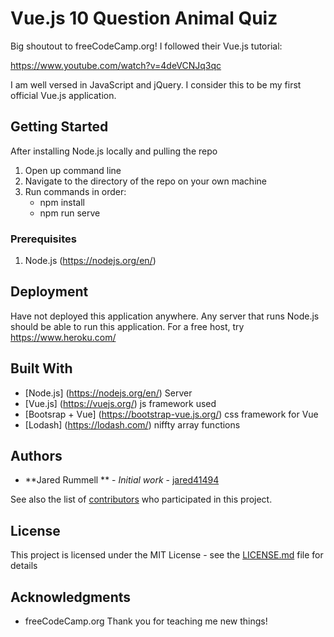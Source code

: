 # Vue.js 10 Question Animal Quiz

Big shoutout to freeCodeCamp.org! I followed their Vue.js tutorial:

https://www.youtube.com/watch?v=4deVCNJq3qc

I am well versed in JavaScript and jQuery. I consider this to be my first official Vue.js application. 

## Getting Started

After installing Node.js locally and pulling the repo

1. Open up command line
2. Navigate to the directory of the repo on your own machine
3. Run commands in order:
	- npm install
	- npm run serve

### Prerequisites

1. Node.js (https://nodejs.org/en/)

## Deployment

Have not deployed this application anywhere. Any server that runs Node.js should be able to run this application. For a free host, try https://www.heroku.com/

## Built With

* [Node.js] (https://nodejs.org/en/) Server
* [Vue.js] (https://vuejs.org/) js framework used
* [Bootsrap + Vue] (https://bootstrap-vue.js.org/) css framework for Vue
* [Lodash] (https://lodash.com/) niffty array functions

## Authors

* **Jared Rummell ** - *Initial work* - [jared41494](https://github.com/jared41494)

See also the list of [contributors](https://github.com/jared41494/vuejs-quiz/graphs/contributors) who participated in this project.

## License

This project is licensed under the MIT License - see the [LICENSE.md](LICENSE.md) file for details

## Acknowledgments

* freeCodeCamp.org Thank you for teaching me new things!
